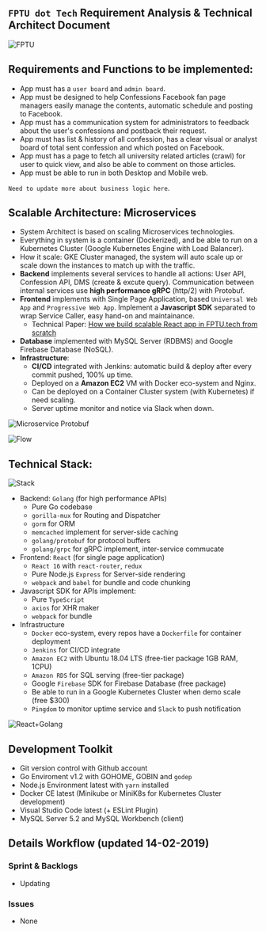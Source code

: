 ## `FPTU dot Tech` Requirement Analysis & Technical Architect Document

![FPTU](https://i.imgur.com/Y9AIFBR.png)

## Requirements and Functions to be implemented:
- App must has a `user board` and `admin board`.
- App must be designed to help Confessions Facebook fan page managers easily manage the contents, automatic schedule and posting to Facebook.
- App must has a communication system for administrators to feedback about the user's confessions and postback their request.
- App must has list & history of all confession, has a clear visual or analyst board of total sent confession and which posted on Facebook.
- App must has a page to fetch all university related articles (crawl) for user to quick view, and also be able to comment on those articles.
- App must be able to run in both Desktop and Mobile web.

`Need to update more about business logic here`.

## Scalable Architecture: Microservices
- System Architect is based on scaling Microservices technologies.
- Everything in system is a container (Dockerized), and be able to run on a Kubernetes Cluster (Google Kubernetes Engine with Load Balancer).
- How it scale: GKE Cluster managed, the system will auto scale up or scale down the instances to match up with the traffic.
- **Backend** implements several services to handle all actions: User API, Confession API, DMS (create & excute query). Communication between internal services use **high performance gRPC** (http/2) with Protobuf.
- **Frontend** implements with Single Page Application, based `Universal Web App` and `Progressive Web App`. Implement a **Javascript SDK** separated to wrap Service Caller, easy hand-on and maintainance.
    - Technical Paper: [How we build scalable React app in FPTU.tech from scratch](https://kipalog.com/posts/Thiet-ke-scalable-React-App-tu-dau)
- **Database** implemented with MySQL Server (RDBMS) and Google Firebase Database (NoSQL).
- **Infrastructure**:
    - **CI/CD** integrated with Jenkins: automatic build & deploy after every commit pushed, 100% up time.
    - Deployed on a **Amazon EC2** VM with Docker eco-system and Nginx.
    - Can be deployed on a Container Cluster system (with Kubernetes) if need scaling.
    - Server uptime monitor and notice via Slack when down.

![Microservice Protobuf](https://i.imgur.com/Owb8Jgk.png)

![Flow](https://i.imgur.com/SZw1xuq.png)

## Technical Stack:

![Stack](https://i.imgur.com/suESnir.png)

- Backend: `Golang` (for high performance APIs)
    - Pure Go codebase
    - `gorilla-mux` for Routing and Dispatcher
    - `gorm` for ORM
    - `memcached` implement for server-side caching
    - `golang/protobuf` for protocol buffers
    - `golang/grpc` for gRPC implement, inter-service commucate
- Frontend: `React` (for single page application)
    - `React 16` with `react-router`, `redux`
    - Pure Node.js `Express` for Server-side rendering
    - `webpack` and `babel` for bundle and code chunking
- Javascript SDK for APIs implement:
    - Pure `TypeScript`
    - `axios` for XHR maker
    - `webpack` for bundle
- Infrastructure
    - `Docker` eco-system, every repos have a `Dockerfile` for container deployment
    - `Jenkins` for CI/CD integrate
    - `Amazon EC2` with Ubuntu 18.04 LTS (free-tier package 1GB RAM, 1CPU)
    - `Amazon RDS` for SQL serving (free-tier package)
    - Google `Firebase` SDK for Firebase Database (free package)
    - Be able to run in a Google Kubernetes Cluster when demo scale (free $300)
    - `Pingdom` to monitor uptime service and `Slack` to push notification

![React+Golang](https://media.licdn.com/dms/image/C5116AQHJEYOPh4eo5w/profile-displaybackgroundimage-shrink_350_1400/0?e=1554940800&v=beta&t=-uJ3wDvSKNW5TJU2VCBBuCnDXurhvWeaDQpa1ncdrMA)

## Development Toolkit
- Git version control with Github account
- Go Enviroment v1.2 with GOHOME, GOBIN and `godep`
- Node.js Environment latest with `yarn` installed
- Docker CE latest (Minikube or MiniK8s for Kubernetes Cluster development)
- Visual Studio Code latest (+ ESLint Plugin)
- MySQL Server 5.2 and MySQL Workbench (client)

## Details Workflow (updated 14-02-2019)

### Sprint & Backlogs
- Updating

### Issues
- None
